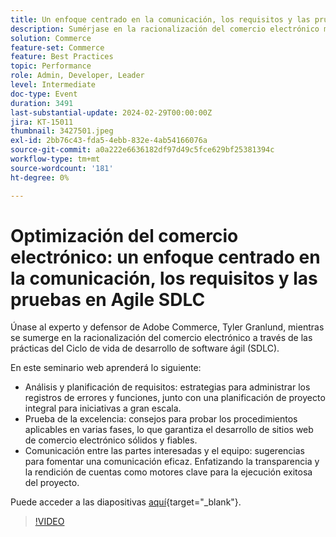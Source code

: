 ```yaml
---
title: Un enfoque centrado en la comunicación, los requisitos y las pruebas en Agile SDLC
description: Sumérjase en la racionalización del comercio electrónico mediante las prácticas del Ciclo de vida del desarrollo de software ágil (SDLC).  Conozca el análisis y la planificación de requisitos, las estrategias para gestionar los registros de errores y funciones, la planificación de proyectos para iniciativas a gran escala, los consejos para probar procedimientos aplicables en varias fases, garantizar el desarrollo de sitios web de comercio electrónico sólidos y fiables, y los consejos para fomentar una comunicación eficaz. Haciendo hincapié en la transparencia y la responsabilidad como motores clave para una ejecución correcta del proyecto. Puede acceder a las diapositivas aquí.
solution: Commerce
feature-set: Commerce
feature: Best Practices
topic: Performance
role: Admin, Developer, Leader
level: Intermediate
doc-type: Event
duration: 3491
last-substantial-update: 2024-02-29T00:00:00Z
jira: KT-15011
thumbnail: 3427501.jpeg
exl-id: 2bb76c43-fda5-4ebb-832e-4ab54166076a
source-git-commit: a0a222e6636182df97d49c5fce629bf25381394c
workflow-type: tm+mt
source-wordcount: '181'
ht-degree: 0%

---
```


# Optimización del comercio electrónico: un enfoque centrado en la comunicación, los requisitos y las pruebas en Agile SDLC

Únase al experto y defensor de Adobe Commerce, Tyler Granlund, mientras se sumerge en la racionalización del comercio electrónico a través de las prácticas del Ciclo de vida de desarrollo de software ágil (SDLC).

En este seminario web aprenderá lo siguiente:

* Análisis y planificación de requisitos: estrategias para administrar los registros de errores y funciones, junto con una planificación de proyecto integral para iniciativas a gran escala.
* Prueba de la excelencia: consejos para probar los procedimientos aplicables en varias fases, lo que garantiza el desarrollo de sitios web de comercio electrónico sólidos y fiables.
* Comunicación entre las partes interesadas y el equipo: sugerencias para fomentar una comunicación eficaz. Enfatizando la transparencia y la rendición de cuentas como motores clave para la ejecución exitosa del proyecto.

Puede acceder a las diapositivas [aquí](../../assets/commerce/agile-sldc-slides.pdf){target="_blank"}.

>[!VIDEO](https://video.tv.adobe.com/v/3427501/?learn=on)
